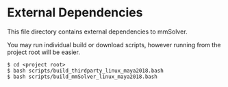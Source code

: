 # External Dependencies

This file directory contains external dependencies to mmSolver.

You may run individual build or download scripts, however running from
the project root will be easier.

```commandline
$ cd <project root>
$ bash scripts/build_thirdparty_linux_maya2018.bash
$ bash scripts/build_mmSolver_linux_maya2018.bash
```
